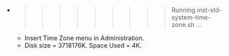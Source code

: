 * >>>>>>>>> Running inst-std-system-time-zone.sh ...
  * Insert Time Zone menu in Administration.
  * Disk size = 3718176K. Space Used = 4K.
